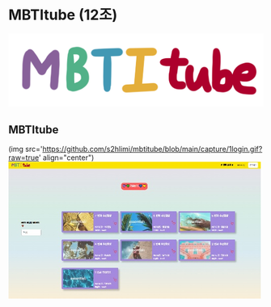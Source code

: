 # MBTItube (12조)
![enter image description here](https://github.com/s2hlimi/mbtitube/blob/main/static/mbti.png?raw=true)

## MBTItube
(img src='https://github.com/s2hlimi/mbtitube/blob/main/capture/1login.gif?raw=true' align="center")
![enter image description here](https://github.com/s2hlimi/mbtitube/blob/main/capture/1login.jpg?raw=true)
